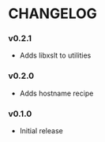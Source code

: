CHANGELOG
=========

### v0.2.1
- Adds libxslt to utilities

### v0.2.0
- Adds hostname recipe

### v0.1.0
- Initial release
